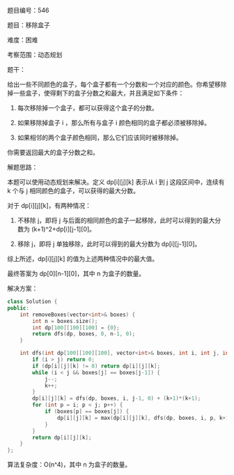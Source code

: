 题目编号：546

题目：移除盒子

难度：困难

考察范围：动态规划

题干：

给出一些不同颜色的盒子，每个盒子都有一个分数和一个对应的颜色。你希望移除掉一些盒子，使得剩下的盒子分数之和最大，并且满足如下条件：

1. 每次移除掉一个盒子，都可以获得这个盒子的分数。

2. 如果移除掉盒子 i ，那么所有与盒子 i 颜色相同的盒子都必须被移除掉。

3. 如果相邻的两个盒子颜色相同，那么它们应该同时被移除掉。

你需要返回最大的盒子分数之和。

解题思路：

本题可以使用动态规划来解决。定义 dp[i][j][k] 表示从 i 到 j 这段区间中，连续有 k 个与 j 相同颜色的盒子，可以获得的最大分数。

对于 dp[i][j][k]，有两种情况：

1. 不移除 j，即将 j 与后面的相同颜色的盒子一起移除，此时可以得到的最大分数为 (k+1)^2+dp[i][j-1][0]。

2. 移除 j，即将 j 单独移除，此时可以得到的最大分数为 dp[i][j-1][0]。

综上所述，dp[i][j][k] 的值为上述两种情况中的最大值。

最终答案为 dp[0][n-1][0]，其中 n 为盒子的数量。

解决方案：

```cpp
class Solution {
public:
    int removeBoxes(vector<int>& boxes) {
        int n = boxes.size();
        int dp[100][100][100] = {0};
        return dfs(dp, boxes, 0, n-1, 0);
    }

    int dfs(int dp[100][100][100], vector<int>& boxes, int i, int j, int k) {
        if (i > j) return 0;
        if (dp[i][j][k] != 0) return dp[i][j][k];
        while (i < j && boxes[j] == boxes[j-1]) {
            j--;
            k++;
        }
        dp[i][j][k] = dfs(dp, boxes, i, j-1, 0) + (k+1)*(k+1);
        for (int p = i; p < j; p++) {
            if (boxes[p] == boxes[j]) {
                dp[i][j][k] = max(dp[i][j][k], dfs(dp, boxes, i, p, k+1) + dfs(dp, boxes, p+1, j-1, 0));
            }
        }
        return dp[i][j][k];
    }
};
```

算法复杂度：O(n^4)，其中 n 为盒子的数量。